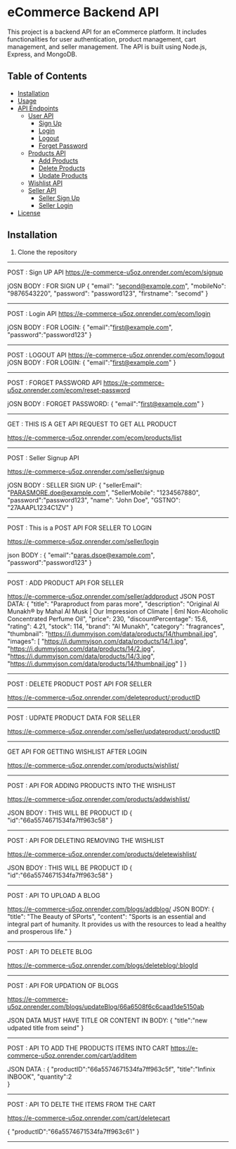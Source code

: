 

# eCommerce Backend API

This project is a backend API for an eCommerce platform. It includes functionalities for user authentication, product management, cart management, and seller management. The API is built using Node.js, Express, and MongoDB.

## Table of Contents

- [Installation](#installation)
- [Usage](#usage)
- [API Endpoints](#api-endpoints)
  - [User API](#user-api)
    - [Sign Up](#sign-up)
    - [Login](#login)
    - [Logout](#logout)
    - [Forget Password](#forget-password)
  - [Products API](#products-api)
    - [Add Products](#add-products)
    - [Delete Products](#delete-products)
    - [Update Products](#update-products)
  - [Wishlist API](#wishlist-api)
  - [Seller API](#seller-api)
    - [Seller Sign Up](#seller-sign-up)
    - [Seller Login](#seller-login)
- [License](#license)

## Installation

1. Clone the repository


*********************************************************************** 

 POST : Sign UP API
https://e-commerce-u5oz.onrender.com/ecom/signup  
	
jOSN BODY : FOR SIGN UP
{
    "email": "second@example.com",
    "mobileNo": "9876543220",
    "password": "password123",
    "firstname": "secomd"
}


*********************************************************************** 
POST : Login API
https://e-commerce-u5oz.onrender.com/ecom/login

jOSN BODY : FOR LOGIN:
{
    "email":"first@example.com",
    "password":"password123"
}

***********************************************************************
POST : LOGOUT API
https://e-commerce-u5oz.onrender.com/ecom/logout
jOSN BODY : FOR LOGIN:
{
    "email":"first@example.com"
}



***********************************************************************
POST : FORGET PASSWORD API
https://e-commerce-u5oz.onrender.com/ecom/reset-password

jOSN BODY : FORGET PASSWORD:
{
    "email":"first@example.com"
}


***********************************************************************
GET : THIS IS A GET API REQUEST TO GET ALL PRODUCT

https://e-commerce-u5oz.onrender.com/ecom/products/list

***********************************************************************
POST : Seller Signup API

https://e-commerce-u5oz.onrender.com/seller/signup


jOSN BODY : SELLER SIGN UP:
{
        "sellerEmail": "PARASMORE.doe@example.com",
        "SellerMobile": "1234567880",
        "password":"password123",
        "name": "John Doe",
        "GSTNO": "27AAAPL1234C1ZV"
    }
***********************************************************************
POST :
This is a POST API FOR SELLER TO LOGIN

https://e-commerce-u5oz.onrender.com/seller/login

json BODY :
{
    "email":"paras.dsoe@example.com",
    "password":"password123"
}
***********************************************************************
POST : ADD PRODUCT  API FOR SELLER

https://e-commerce-u5oz.onrender.com/seller/addproduct
JSON POST DATA:
{
            "title": "Paraproduct from paras more",
            "description": "Original Al Munakh® by Mahal Al Musk | Our Impression of Climate | 6ml Non-Alcoholic Concentrated Perfume 		     Oil",
            "price": 230,
            "discountPercentage": 15.6,
            "rating": 4.21,
            "stock": 114,
            "brand": "Al Munakh",
            "category": "fragrances",
            "thumbnail": "https://i.dummyjson.com/data/products/14/thumbnail.jpg",
            "images": [
                "https://i.dummyjson.com/data/products/14/1.jpg",
                "https://i.dummyjson.com/data/products/14/2.jpg",
                "https://i.dummyjson.com/data/products/14/3.jpg",
                "https://i.dummyjson.com/data/products/14/thumbnail.jpg"
            ]
        }
***********************************************************************

POST : DELETE PRODUCT POST API FOR SELLER 

https://e-commerce-u5oz.onrender.com/deleteproduct/:productID

***********************************************************************
POST : UDPATE PRODUCT DATA FOR SELLER

https://e-commerce-u5oz.onrender.com/seller/updateproduct/:productID


***********************************************************************
GET API FOR GETTING WISHLIST AFTER LOGIN

https://e-commerce-u5oz.onrender.com/products/wishlist/

***********************************************************************
POST :  API FOR ADDING PRODUCTS INTO THE WISHLIST

https://e-commerce-u5oz.onrender.com/products/addwishlist/

JSON BDOY : THIS WILL BE PRODUCT ID 
{
    "id":"66a5574671534fa7ff963c58"
}

***********************************************************************
POST :  API FOR DELETING REMOVING THE WISHLIST

https://e-commerce-u5oz.onrender.com/products/deletewishlist/

JSON BDOY : THIS WILL BE PRODUCT ID 
{
    "id":"66a5574671534fa7ff963c58"
}

***********************************************************************
POST :  API TO UPLOAD A BLOG

https://e-commerce-u5oz.onrender.com/blogs/addblog/
JSON BODY:
{
    "title": "The Beauty of SPorts",
    "content": "Sports is an essential and integral part of humanity. It provides us with the resources to lead a healthy and prosperous life."
}
***********************************************************************
POST :  API TO DELETE BLOG

https://e-commerce-u5oz.onrender.com/blogs/deleteblog/:blogId

***********************************************************************
POST :  API FOR UPDATION OF BLOGS

https://e-commerce-u5oz.onrender.com/blogs/updateBlog/66a6508f6c6caad1de5150ab

JSON DATA MUST HAVE TITLE OR CONTENT IN BODY:
{
    "title":"new udpated title from seind"
}

***********************************************************************
POST : API TO ADD THE PRODUCTS ITEMS INTO CART
https://e-commerce-u5oz.onrender.com/cart/additem

JSON DATA :
{
    "productID":"66a5574671534fa7ff963c5f",
    "title":"Infinix INBOOK",
    "quantity":2    
}

***********************************************************************

POST :  API TO DELTE THE ITEMS FROM THE CART

https://e-commerce-u5oz.onrender.com/cart/deletecart

{
    "productID":"66a5574671534fa7ff963c61"
}

***********************************************************************













